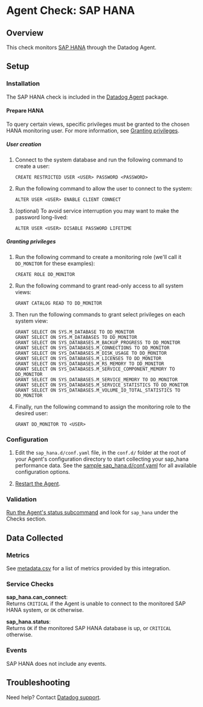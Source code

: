 # Agent Check: SAP HANA

## Overview

This check monitors [SAP HANA][1] through the Datadog Agent.

## Setup

### Installation

The SAP HANA check is included in the [Datadog Agent][2] package.

#### Prepare HANA

To query certain views, specific privileges must be granted to the chosen HANA monitoring user. For more information, see [Granting privileges](#granting-privileges).

##### User creation

1. Connect to the system database and run the following command to create a user:

    ```
    CREATE RESTRICTED USER <USER> PASSWORD <PASSWORD>
    ```

2. Run the following command to allow the user to connect to the system:

    ```
    ALTER USER <USER> ENABLE CLIENT CONNECT
    ```

3. (optional) To avoid service interruption you may want to make the password long-lived:

    ```
    ALTER USER <USER> DISABLE PASSWORD LIFETIME
    ```

##### Granting privileges

1. Run the following command to create a monitoring role (we'll call it `DD_MONITOR` for these examples):

    ```
    CREATE ROLE DD_MONITOR
    ```

2. Run the following command to grant read-only access to all system views:

    ```
    GRANT CATALOG READ TO DD_MONITOR
    ```

3. Then run the following commands to grant select privileges on each system view:

    ```
    GRANT SELECT ON SYS.M_DATABASE TO DD_MONITOR
    GRANT SELECT ON SYS.M_DATABASES TO DD_MONITOR
    GRANT SELECT ON SYS_DATABASES.M_BACKUP_PROGRESS TO DD_MONITOR
    GRANT SELECT ON SYS_DATABASES.M_CONNECTIONS TO DD_MONITOR
    GRANT SELECT ON SYS_DATABASES.M_DISK_USAGE TO DD_MONITOR
    GRANT SELECT ON SYS_DATABASES.M_LICENSES TO DD_MONITOR
    GRANT SELECT ON SYS_DATABASES.M_RS_MEMORY TO DD_MONITOR
    GRANT SELECT ON SYS_DATABASES.M_SERVICE_COMPONENT_MEMORY TO DD_MONITOR
    GRANT SELECT ON SYS_DATABASES.M_SERVICE_MEMORY TO DD_MONITOR
    GRANT SELECT ON SYS_DATABASES.M_SERVICE_STATISTICS TO DD_MONITOR
    GRANT SELECT ON SYS_DATABASES.M_VOLUME_IO_TOTAL_STATISTICS TO DD_MONITOR
    ```

4. Finally, run the following command to assign the monitoring role to the desired user:

    ```
    GRANT DD_MONITOR TO <USER>
    ```

### Configuration

1. Edit the `sap_hana.d/conf.yaml` file, in the `conf.d/` folder at the root of your Agent's configuration directory to start collecting your sap_hana performance data. See the [sample sap_hana.d/conf.yaml][3] for all available configuration options.

2. [Restart the Agent][4].

### Validation

[Run the Agent's status subcommand][5] and look for `sap_hana` under the Checks section.

## Data Collected

### Metrics

See [metadata.csv][6] for a list of metrics provided by this integration.

### Service Checks

**sap_hana.can_connect**:<br>
Returns `CRITICAL` if the Agent is unable to connect to the monitored SAP HANA system, or `OK` otherwise.

**sap_hana.status**:<br>
Returns `OK` if the monitored SAP HANA database is up, or `CRITICAL` otherwise.

### Events

SAP HANA does not include any events.

## Troubleshooting

Need help? Contact [Datadog support][7].

[1]: https://www.sap.com/products/hana.html
[2]: https://docs.datadoghq.com/agent
[3]: https://github.com/DataDog/integrations-core/blob/master/sap_hana/datadog_checks/sap_hana/data/conf.yaml.example
[4]: https://docs.datadoghq.com/agent/guide/agent-commands/#start-stop-restart-the-agent
[5]: https://docs.datadoghq.com/agent/guide/agent-commands/#agent-status-and-information
[6]: https://github.com/DataDog/integrations-core/blob/master/sap_hana/metadata.csv
[7]: https://docs.datadoghq.com/help
